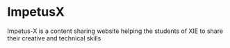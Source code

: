 # ImpetusX

Impetus-X is a content sharing website helping the students of XIE to share their creative and technical skills
